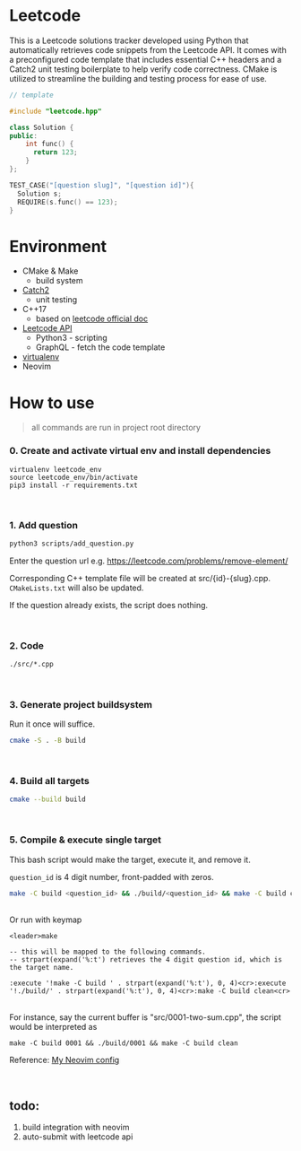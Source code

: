 # Leetcode

This is a Leetcode solutions tracker developed using Python that automatically
retrieves code snippets from the Leetcode API. It comes with a preconfigured code template
that includes essential C++ headers and a Catch2 unit testing boilerplate to help verify
code correctness. CMake is utilized to streamline the building and testing process for ease of use.

```cpp
// template

#include "leetcode.hpp"

class Solution {
public:
    int func() {
      return 123;
    }
};

TEST_CASE("[question slug]", "[question id]"){
  Solution s;
  REQUIRE(s.func() == 123);
}
```

# Environment

- CMake & Make
  - build system
- [Catch2](https://github.com/catchorg/Catch2)
  - unit testing
- C++17
  - based on [leetcode official doc](https://support.leetcode.com/hc/en-us/articles/360011833974-What-are-the-environments-for-the-programming-languages-)
- [Leetcode API](https://pypi.org/project/python-leetcode/)
  - Python3 - scripting
  - GraphQL - fetch the code template
- [virtualenv](https://virtualenv.pypa.io/en/latest/)
- Neovim

# How to use

> all commands are run in project root directory

### 0. Create and activate virtual env and install dependencies

```
virtualenv leetcode_env
source leetcode_env/bin/activate
pip3 install -r requirements.txt
```

<br>

### 1. Add question

```bash
python3 scripts/add_question.py
```

Enter the question url e.g. https://leetcode.com/problems/remove-element/

Corresponding C++ template file will be created at src/{id}-{slug}.cpp. `CMakeLists.txt` will also be updated.

If the question already exists, the script does nothing.

<br>

### 2. Code

```bash
./src/*.cpp
```

<br>

### 3. Generate project buildsystem

Run it once will suffice.

```bash
cmake -S . -B build
```

<br>

### 4. Build all targets

```bash
cmake --build build
```

<br>

### 5. Compile & execute single target

This bash script would make the target, execute it, and remove it.

`question_id` is 4 digit number, front-padded with zeros.

```bash
make -C build <question_id> && ./build/<question_id> && make -C build clean
```
<br>
Or run with keymap

```vim
<leader>make

-- this will be mapped to the following commands.
-- strpart(expand('%:t') retrieves the 4 digit question id, which is the target name.

:execute '!make -C build ' . strpart(expand('%:t'), 0, 4)<cr>:execute '!./build/' . strpart(expand('%:t'), 0, 4)<cr>:make -C build clean<cr>
```
<br>
For instance, say the current buffer is "src/0001-two-sum.cpp", the script would
be interpreted as

`make -C build 0001 && ./build/0001 && make -C build clean`

Reference: [My Neovim config](https://github.com/ethanh6/dotfiles/blob/main/.config/nvim/lua/user/keymaps.lua)

<br>

## todo:

1. build integration with neovim
2. auto-submit with leetcode api
